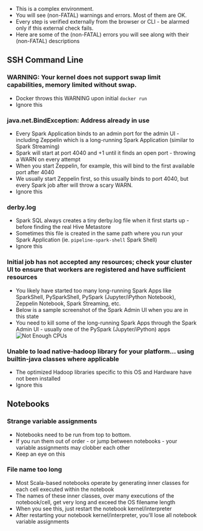 * This is a complex environment.
* You will see (non-FATAL) warnings and errors.  Most of them are OK.
* Every step is verified externally from the browser or CLI - be alarmed only if this external check fails.
* Here are some of the (non-FATAL) errors you will see along with their (non-FATAL) descriptions

## SSH Command Line
### WARNING: Your kernel does not support swap limit capabilities, memory limited without swap.
* Docker throws this WARNING upon initial `docker run`
* Ignore this

### java.net.BindException: Address already in use
* Every Spark Application binds to an admin port for the admin UI - including Zeppelin which is a long-running Spark Application (similar to Spark Streaming)
* Spark will start at port 4040 and +1 until it finds an open port - throwing a WARN on every attempt
* When you start Zeppelin, for example, this will bind to the first available port after 4040
* We usually start Zeppelin first, so this usually binds to port 4040, but every Spark job after will throw a scary WARN.
* Ignore this

### derby.log
* Spark SQL always creates a tiny derby.log file when it first starts up - before finding the real Hive Metastore
* Sometimes this file is created in the same path where you run your Spark Application (ie. `pipeline-spark-shell` Spark Shell)
* Ignore this

### Initial job has not accepted any resources; check your cluster UI to ensure that workers are registered and have sufficient resources
* You likely have started too many long-running Spark Apps like SparkShell, PySparkShell, PySpark (Jupyter/iPython Notebook), Zeppelin Notebook, Spark Streaming, etc.
* Below is a sample screenshot of the Spark Admin UI when you are in this state
* You need to kill some of the long-running Spark Apps through the Spark Admin UI - usually one of the PySpark (Jupyter/iPython) apps
![Not Enough CPUs](http://advancedspark.com/img/spark-ui-not-enough-cpus.png)

### Unable to load native-hadoop library for your platform... using builtin-java classes where applicable
* The optimized Hadoop libraries specific to this OS and Hardware have not been installed
* Ignore this

## Notebooks
### Strange variable assignments
* Notebooks need to be run from top to bottom.
* If you run them out of order - or jump between notebooks - your variable assignments may clobber each other
* Keep an eye on this

### File name too long
* Most Scala-based notebooks operate by generating inner classes for each cell executed within the notebook
* The names of these inner classes, over many executions of the notebook/cell, get very long and exceed the OS filename length
* When you see this, just restart the notebook kernel/interpreter
* After restarting your notebook kernel/interpreter, you'll lose all notebook variable assignments
